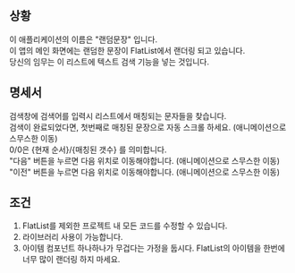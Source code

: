 ## 상황

이 애플리케이션의 이름은 "랜덤문장" 입니다.  
이 앱의 메인 화면에는 랜덤한 문장이 FlatList에서 랜더링 되고 있습니다.  
당신의 임무는 이 리스트에 텍스트 검색 기능을 넣는 것입니다.  

## 명세서

검색창에 검색어를 입력시 리스트에서 매칭되는 문자들을 찾습니다.  
검색이 완료되었다면, 첫번째로 매칭된 문장으로 자동 스크롤 하세요. (애니메이션으로 스무스한 이동)  
0/0은 {현재 순서}/{매칭된 갯수} 를 의미합니다.  
"다음" 버튼을 누르면 다음 위치로 이동해야합니다. (애니메이션으로 스무스한 이동)  
"이전" 버튼을 누르면 다음 위치로 이동해야합니다. (애니메이션으로 스무스한 이동)  

## 조건

1. FlatList를 제외한 프로젝트 내 모든 코드를 수정할 수 있습니다.
2. 라이브러리 사용이 가능합니다.
3. 아이템 컴포넌트 하나하나가 무겁다는 가정을 둡시다. FlatList의 아이템을 한번에 너무 많이 랜더링 하지 마세요.
